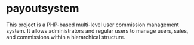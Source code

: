 # payoutsystem
This project is a PHP-based multi-level user commission management system. It allows administrators and regular users to manage users, sales, and commissions within a hierarchical structure.
